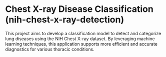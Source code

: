 # Chest X-ray Disease Classification (nih-chest-x-ray-detection)

This project aims to develop a classification model to detect and categorize lung diseases using the NIH Chest X-ray dataset. By leveraging machine learning techniques, this application supports more efficient and accurate diagnostics for various thoracic conditions.
